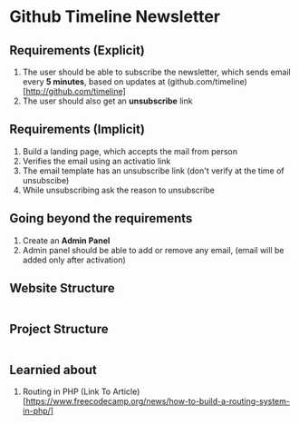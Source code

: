 # Github Timeline Newsletter

## Requirements (Explicit)
1. The user should be able to subscribe the newsletter, which sends email every **5 minutes**, based on updates at (github.com/timeline)[http://github.com/timeline]
2. The user should also get an **unsubscribe** link

## Requirements (Implicit)
1. Build a landing page, which accepts the mail from person
2. Verifies the email using an activatio link
3. The email template has an unsubscribe link (don't verify at the time of unsubscibe)
4. While unsubscribing ask the reason to unsubscribe

## Going beyond the requirements
1. Create an **Admin Panel**
2. Admin panel should be able to add or remove any email, (email will be added only after activation)

## Website Structure
```

```

## Project Structure
```

```

## Learnied about
1. Routing in PHP (Link To Article)[https://www.freecodecamp.org/news/how-to-build-a-routing-system-in-php/]